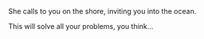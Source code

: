 She calls to you on the shore, inviting you into the ocean.

This will solve all your problems, you think...